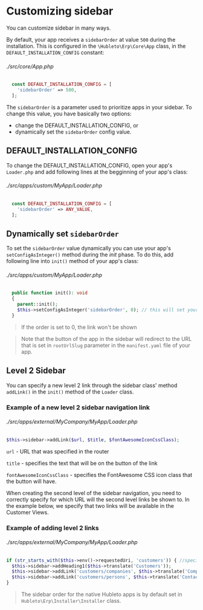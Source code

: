 # Customizing sidebar

You can customize sidebar in many ways.

By default, your app receives a `sidebarOrder` at value `500` during the installation. This is configured in the `\Hubleto\Erp\Core\App` class, in the `DEFAULT_INSTALLATION_CONFIG` constant:

###### ./src/core/App.php

```php
  const DEFAULT_INSTALLATION_CONFIG = [
    'sidebarOrder' => 500,
  ];
```

The `sidebarOrder` is a parameter used to prioritize apps in your sidebar. To change this value, you have basically two options:

- change the DEFAULT_INSTALLATION_CONFIG, or
- dynamically set the `sidebarOrder` config value.

## DEFAULT_INSTALLATION_CONFIG

To change the DEFAULT_INSTALLATION_CONFIG, open your app's `Loader.php` and add following lines at the begginning of your app's class:

###### ./src/apps/custom/MyApp/Loader.php
```php
  const DEFAULT_INSTALLATION_CONFIG = [
    'sidebarOrder' => ANY_VALUE,
  ];
```

## Dynamically set `sidebarOrder`

To set the `sidebarOrder` value dynamically you can use your app's `setConfigAsInteger()` method during the _init_ phase. To do this, add following line into `init()` method of your app's class:

###### ./src/apps/custom/MyApp/Loader.php
```php
  public function init(): void
  {
    parent::init();
    $this->setConfigAsInteger('sidebarOrder', 0); // this will set your sidebarOrder
  }

```

> If the order is set to 0, the link won't be shown

> Note that the button of the app in the sidebar will redirect to the URL that is set in `rootUrlSlug` parameter in the `manifest.yaml` file of your app.

## Level 2 Sidebar

You can specify a new level 2 link through the sidebar class' method `addLink()` in the `init()` method of the `Loader` class.

### Example of a new level 2 sidebar navigation link

###### ./src/apps/external/MyCompany/MyApp/Loader.php

```php
$this->sidebar->addLink($url, $title, $fontAwesomeIconCssClass);
```

`url` - URL that was specified in the router

`title` - specifies the text that will be on the button of the link

`fontAwesomeIconCssClass` - specifies the FontAwesome CSS icon class that the button will have.

When creating the second level of the sidebar navigation, you need to correctly specify for which URL will the second level links be shown to. In the example below, we specify that two links will be available in the Customer Views.

### Example of adding level 2 links

###### ./src/apps/external/MyCompany/MyApp/Loader.php

```php
if (str_starts_with($this->env()->requestedUri, 'customers')) { //specifying the url that the second level links can be shown in
  $this->sidebar->addHeading1($this->translate('Customers'));
  $this->sidebar->addLink('customers/companies', $this->translate('Companies'), 'fas fa-building');
  $this->sidebar->addLink('customers/persons', $this->translate('Contact Persons'), 'fas fa-users');
}
```

> The sidebar order for the native Hubleto apps is by default set in `Hubleto\Erp\Installer\Installer` class.
